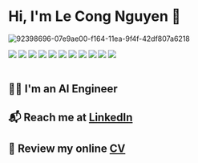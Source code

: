 # Hi, I'm Le Cong Nguyen 👋 

![92398696-07e9ae00-f164-11ea-9f4f-42df807a6218](https://user-images.githubusercontent.com/18329471/143008836-160bb1b4-2289-4476-9777-2d9c75275916.gif)

<div style="clear:both; width: 100%;"> 
  <img src="https://img.shields.io/badge/Python-f9d64e.svg?logo=python&style=flat">
  <img src="https://img.shields.io/badge/OpenCV-FF0000.svg?logo=opencv&style=flat">
  <img src="https://img.shields.io/badge/TensorFlow-aa4c00.svg?logo=tensorflow&style=flat">
  <img src="https://img.shields.io/badge/PyTorch-80ff00.svg?logo=pytorch&style=flat">
  <img src="https://img.shields.io/badge/ONNX-C51A4A.svg?logo=ONNX&style=flat">
  <img src="https://img.shields.io/badge/TensorRT-ff6e83.svg?logo=NVIDIA&style=flat">
  <img src="https://img.shields.io/badge/-Docker-ab3db2.svg?logo=docker&style=flat">
  <img src="https://img.shields.io/badge/-Kubernetes-ffff00.svg?logo=kubernetes&style=flat">
  <img src="https://img.shields.io/badge/HTML5-e2e2e2.svg?logo=html5&style=flat">
  <img src="https://img.shields.io/badge/CSS3-ff8000.svg?logo=css3&style=flat">
  <img src="https://img.shields.io/badge/Javascript-3577c4.svg?logo=javascript&style=flat">
 </div>
<br>

## :sassy_man: I'm an AI Engineer
<!-- ## :mailbox_with_mail: Reach me at [LinkedIn](https://www.linkedin.com/in/nguyen-le-cong-0b1731233/) -->
## :mailbox_with_mail: Reach me at <a href="https://www.linkedin.com/in/nguyen-le-cong-0b1731233/" target="_blank" rel="noopener">LinkedIn</a>
## :page_facing_up:	Review my online <a href="https://nguyenlecong.github.io/Online-CV/" target="_blank" rel="noopener">CV</a>
